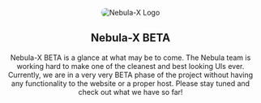 <p align="center">
  <img src="https://raw.githubusercontent.com/Nebula-X-development/Nebula-X-Beta/main/big%20logo%20nebula.jpg" alt="Nebula-X Logo" style="border-radius: 15px;">
</p>

<h2 align="center">Nebula-X BETA</h2>

<p align="center">
  Nebula-X BETA is a glance at what may be to come. The Nebula team is working hard to make one of the cleanest and best looking UIs ever. Currently, we are in a very very BETA phase of the project without having any functionality to the website or a proper host. Please stay tuned and check out what we have so far!
</p>
